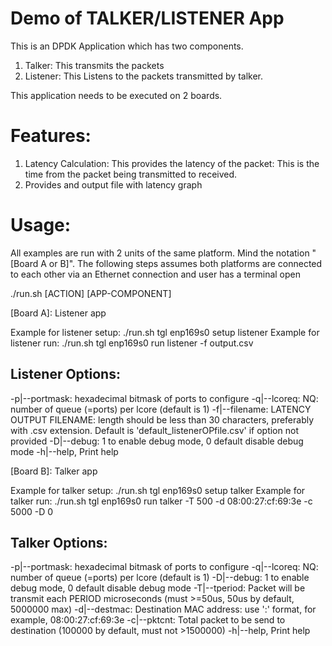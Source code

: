 Demo of TALKER/LISTENER App
==============================
This is an DPDK Application which has two components.
1. Talker: This transmits the packets
2. Listener: This Listens to the packets transmitted by talker.

This application needs to be executed on 2 boards.

Features:
=========
1. Latency Calculation: This provides the latency of the packet: This is the time from the packet being transmitted to received.
2. Provides and output file with latency graph

Usage:
======
All examples are run with 2 units of the same platform. Mind the notation
"[Board A or B]". The following steps assumes both platforms are connected
to each other via an Ethernet connection and user has a terminal open

./run.sh <PLAT> <IFACE> [ACTION] [APP-COMPONENT] <Options>

[Board A]: Listener app

Example for listener setup: ./run.sh tgl enp169s0 setup listener
Example for listener run: ./run.sh tgl enp169s0 run listener -f output.csv


Listener Options:
-----------------
-p|--portmask: hexadecimal bitmask of ports to configure
-q|--lcoreq: NQ: number of queue (=ports) per lcore (default is 1)
-f|--filename: LATENCY OUTPUT FILENAME: length should be less than 30 characters, preferably with .csv extension. Default is 'default_listenerOPfile.csv' if option not provided
-D|--debug: 1 to enable debug mode, 0 default disable debug mode
-h|--help, Print help

[Board B]: Talker app

Example for talker setup: ./run.sh tgl enp169s0 setup talker
Example for talker run: ./run.sh tgl enp169s0 run talker -T 500 -d 08:00:27:cf:69:3e -c 5000 -D 0

Talker Options:
---------------
-p|--portmask: hexadecimal bitmask of ports to configure
-q|--lcoreq: NQ: number of queue (=ports) per lcore (default is 1)
-D|--debug: 1 to enable debug mode, 0 default disable debug mode
-T|--tperiod: Packet will be transmit each PERIOD microseconds (must >=50us, 50us by default, 5000000 max)
-d|--destmac: Destination MAC address: use ':' format, for example, 08:00:27:cf:69:3e
-c|--pktcnt: Total packet to be send to destination (100000 by default, must not >1500000)
-h|--help, Print help
